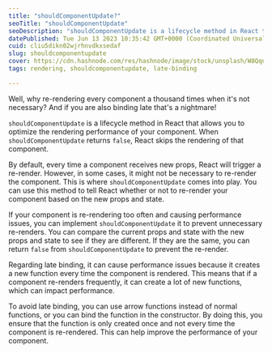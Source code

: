 ```yaml
---
title: "shouldComponentUpdate?"
seoTitle: "shouldComponentUpdate"
seoDescription: "shouldComponentUpdate is a lifecycle method in React that allows you to optimize the rendering performance of your component. When shouldComponentUpdate"
datePublished: Tue Jun 13 2023 10:35:42 GMT+0000 (Coordinated Universal Time)
cuid: cliu5dikn02wjrhnvdkxsedaf
slug: shouldcomponentupdate
cover: https://cdn.hashnode.com/res/hashnode/image/stock/unsplash/W8Qqn1PmQH0/upload/9c9f2cece35c45d03c4bdec02ab28f70.jpeg
tags: rendering, shouldcomponentupdate, late-binding

---
```


Well, why re-rendering every component a thousand times when it's not necessary? And if you are also binding late that's a nightmare!

`shouldComponentUpdate` is a lifecycle method in React that allows you to optimize the rendering performance of your component. When `shouldComponentUpdate` returns `false`, React skips the rendering of that component.

By default, every time a component receives new props, React will trigger a re-render. However, in some cases, it might not be necessary to re-render the component. This is where `shouldComponentUpdate` comes into play. You can use this method to tell React whether or not to re-render your component based on the new props and state.

If your component is re-rendering too often and causing performance issues, you can implement `shouldComponentUpdate` it to prevent unnecessary re-renders. You can compare the current props and state with the new props and state to see if they are different. If they are the same, you can return `false` from `shouldComponentUpdate` to prevent the re-render.

Regarding late binding, it can cause performance issues because it creates a new function every time the component is rendered. This means that if a component re-renders frequently, it can create a lot of new functions, which can impact performance.

To avoid late binding, you can use arrow functions instead of normal functions, or you can bind the function in the constructor. By doing this, you ensure that the function is only created once and not every time the component is re-rendered. This can help improve the performance of your component.